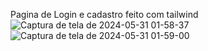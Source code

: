 Pagina de Login e cadastro feito com tailwind
![Captura de tela de 2024-05-31 01-58-37](https://github.com/GabrielMbarbosa/inter-POA/assets/109046409/8128962e-dc6c-4629-b34c-aa9db2ad78ab)
![Captura de tela de 2024-05-31 01-59-00](https://github.com/GabrielMbarbosa/inter-POA/assets/109046409/91965dd8-88c7-4d74-9c79-4988babae5c3)
